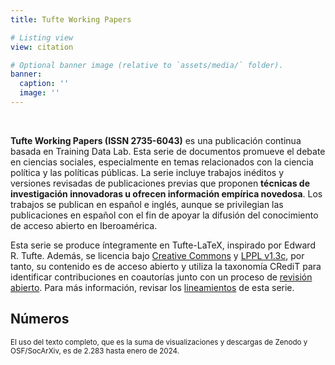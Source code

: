 ```yaml
---
title: Tufte Working Papers

# Listing view
view: citation

# Optional banner image (relative to `assets/media/` folder).
banner:
  caption: ''
  image: ''
---
```


<br>

**Tufte Working Papers (ISSN 2735-6043)** es una publicación continua basada en Training Data Lab. Esta serie de documentos promueve el debate en ciencias sociales, especialmente en temas relacionados con la ciencia política y las políticas públicas. La serie incluye trabajos inéditos y versiones revisadas de publicaciones previas que proponen **técnicas de investigación innovadoras u ofrecen información empírica novedosa**. Los trabajos se publican en español e inglés, aunque se privilegian las publicaciones en español con el fin de apoyar la difusión del conocimiento de acceso abierto en Iberoamérica.

Esta serie se produce íntegramente en Tufte-LaTeX, inspirado por Edward R. Tufte. Además, se licencia bajo [Creative Commons](https://github.com/training-datalab/tufte-working-papers/blob/master/LICENSE-CC.md) y [LPPL v1.3c](https://github.com/training-datalab/tufte-working-papers/blob/master/LICENSE-LPPL.md), por tanto, su contenido es de acceso abierto y utiliza la taxonomía CRediT para identificar contribuciones en coautorías junto con un proceso de [revisión abierto](https://training-datalab.com/tufte-working-papers/open-review/). Para más información, revisar los [lineamientos]((https://training-datalab.com/tufte-working-papers/guidelines/)) de esta serie.

<h2>Números</h2>

<small>El uso del texto completo, que es la suma de visualizaciones y descargas de Zenodo y OSF/SocArXiv, es de 2.283 hasta enero de 2024.</small>

<br>